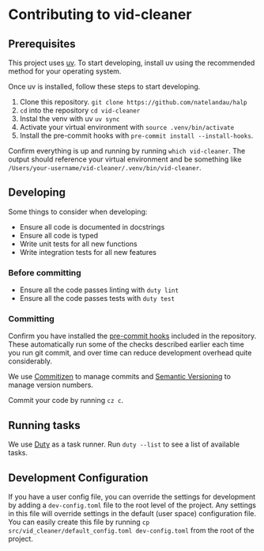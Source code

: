 # Contributing to vid-cleaner

## Prerequisites

This project uses [uv](https://docs.astral.sh/uv/). To start developing, install uv using the recommended method for your operating system.

Once uv is installed, follow these steps to start developing.

1. Clone this repository. `git clone https://github.com/natelandau/halp`
2. `cd` into the repository `cd vid-cleaner`
3. Instal the venv with uv `uv sync`
4. Activate your virtual environment with `source .venv/bin/activate`
5. Install the pre-commit hooks with `pre-commit install --install-hooks`.

Confirm everything is up and running by running `which vid-cleaner`. The output should reference your virtual environment and be something like `/Users/your-username/vid-cleaner/.venv/bin/vid-cleaner`.

## Developing

Some things to consider when developing:

-   Ensure all code is documented in docstrings
-   Ensure all code is typed
-   Write unit tests for all new functions
-   Write integration tests for all new features

### Before committing

-   Ensure all the code passes linting with `duty lint`
-   Ensure all the code passes tests with `duty test`

### Committing

Confirm you have installed the [pre-commit hooks](https://pre-commit.com/#installation) included in the repository. These automatically run some of the checks described earlier each time you run git commit, and over time can reduce development overhead quite considerably.

We use [Commitizen](https://github.com/commitizen-tools/commitizen) to manage commits and [Semantic Versioning](https://semver.org/) to manage version numbers.

Commit your code by running `cz c`.

## Running tasks

We use [Duty](https://pawamoy.github.io/duty/) as a task runner. Run `duty --list` to see a list of available tasks.

## Development Configuration

If you have a user config file, you can override the settings for development by adding a `dev-config.toml` file to the root level of the project. Any settings in this file will override settings in the default (user space) configuration file. You can easily create this file by running `cp src/vid_cleaner/default_config.toml dev-config.toml` from the root of the project.
